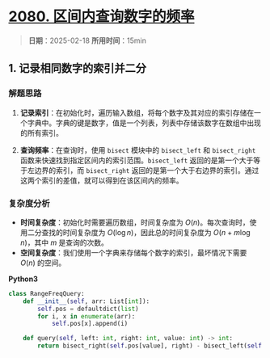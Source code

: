 # [2080. 区间内查询数字的频率](https://leetcode.cn/problems/range-frequency-queries/description/)

> **日期**：2025-02-18
> **所用时间**：15min

## 1. 记录相同数字的索引并二分

### 解题思路

1. **记录索引**：在初始化时，遍历输入数组，将每个数字及其对应的索引存储在一个字典中。字典的键是数字，值是一个列表，列表中存储该数字在数组中出现的所有索引。

2. **查询频率**：在查询时，使用 `bisect` 模块中的 `bisect_left` 和 `bisect_right` 函数来快速找到指定区间内的索引范围。`bisect_left` 返回的是第一个大于等于左边界的索引，而 `bisect_right` 返回的是第一个大于右边界的索引。通过这两个索引的差值，就可以得到在该区间内的频率。

### 复杂度分析

- **时间复杂度**：初始化时需要遍历数组，时间复杂度为 $O(n)$。每次查询时，使用二分查找的时间复杂度为 $O(\log n)$，因此总的时间复杂度为 $O(n + m \log n)$，其中 $m$ 是查询的次数。
- **空间复杂度**：我们使用一个字典来存储每个数字的索引，最坏情况下需要 $O(n)$ 的空间。

**Python3**

```python
class RangeFreqQuery:
    def __init__(self, arr: List[int]):
        self.pos = defaultdict(list)
        for i, x in enumerate(arr):
            self.pos[x].append(i)

    def query(self, left: int, right: int, value: int) -> int:
        return bisect_right(self.pos[value], right) - bisect_left(self.pos[value], left)
```